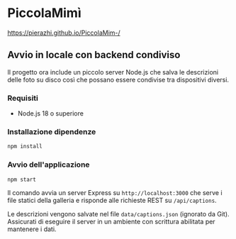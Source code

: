 # PiccolaMimì

https://pierazhi.github.io/PiccolaMim-/

## Avvio in locale con backend condiviso

Il progetto ora include un piccolo server Node.js che salva le descrizioni delle foto su disco così che possano essere condivise tra dispositivi diversi.

### Requisiti

* Node.js 18 o superiore

### Installazione dipendenze

```bash
npm install
```

### Avvio dell'applicazione

```bash
npm start
```

Il comando avvia un server Express su `http://localhost:3000` che serve i file statici della galleria e risponde alle richieste REST su `/api/captions`.

Le descrizioni vengono salvate nel file `data/captions.json` (ignorato da Git). Assicurati di eseguire il server in un ambiente con scrittura abilitata per mantenere i dati.
